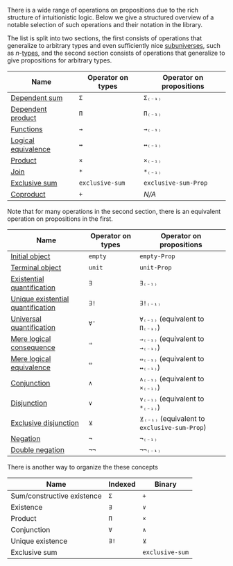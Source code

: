There is a wide range of operations on propositions due to the rich structure of
intuitionistic logic. Below we give a structured overview of a notable selection
of such operations and their notation in the library.

The list is split into two sections, the first consists of operations that
generalize to arbitrary types and even sufficiently nice
[subuniverses](foundation.subuniverses.md), such as
$n$-[types](foundation-core.truncated-types.md), and the second section consists
of operations that generalize to give propositions for arbitrary types.

| Name                                                        | Operator on types | Operator on propositions |
| ----------------------------------------------------------- | ----------------- | ------------------------ |
| [Dependent sum](foundation.dependent-pair-types.md)         | `Σ`               | `Σ₍₋₁₎`                  |
| [Dependent product](foundation.dependent-function-types.md) | `Π`               | `Π₍₋₁₎`                  |
| [Functions](foundation-core.function-types.md)              | `→`               | `→₍₋₁₎`                  |
| [Logical equivalence](foundation.logical-equivalences.md)   | `↔`               | `↔₍₋₁₎`                  |
| [Product](foundation-core.cartesian-product-types.md)       | `×`               | `×₍₋₁₎`                  |
| [Join](synthetic-homotopy-theory.joins-of-types.md)         | `*`               | `*₍₋₁₎`                  |
| [Exclusive sum](foundation.exclusive-sum.md)                | `exclusive-sum`   | `exclusive-sum-Prop`     |
| [Coproduct](foundation-core.coproduct-types.md)             | `+`               | _N/A_                    |

Note that for many operations in the second section, there is an equivalent
operation on propositions in the first.

| Name                                                                   | Operator on types | Operator on propositions                     |
| ---------------------------------------------------------------------- | ----------------- | -------------------------------------------- |
| [Initial object](foundation-core.empty-types.md)                       | `empty`           | `empty-Prop`                                 |
| [Terminal object](foundation.unit-type.md)                             | `unit`            | `unit-Prop`                                  |
| [Existential quantification](foundation.existential-quantification.md) | `∃`               | `∃₍₋₁₎`                                      |
| [Unique existential quantification](foundation.unique-existence.md)    | `∃!`              | `∃!₍₋₁₎`                                     |
| [Universal quantification](foundation.universal-quantification.md)     | `∀'`              | `∀₍₋₁₎` (equivalent to `Π₍₋₁₎`)              |
| [Mere logical consequence](foundation.mere-logical-consequences.md)    | `⇒`               | `⇒₍₋₁₎` (equivalent to `→₍₋₁₎`)              |
| [Mere logical equivalence](foundation.mere-logical-equivalences.md)    | `⇔`               | `⇔₍₋₁₎` (equivalent to `↔₍₋₁₎`)              |
| [Conjunction](foundation.conjunction.md)                               | `∧`               | `∧₍₋₁₎` (equivalent to `×₍₋₁₎`)              |
| [Disjunction](foundation.disjunction.md)                               | `∨`               | `∨₍₋₁₎` (equivalent to `*₍₋₁₎`)              |
| [Exclusive disjunction](foundation.exclusive-disjunction.md)           | `⊻`               | `⊻₍₋₁₎` (equivalent to `exclusive-sum-Prop`) |
| [Negation](foundation.negation.md)                                     | `¬`               | `¬₍₋₁₎`                                      |
| [Double negation](foundation.double-negation.md)                       | `¬¬`              | `¬¬₍₋₁₎`                                     |

There is another way to organize the these concepts

| Name                       | Indexed | Binary          |
| -------------------------- | ------- | --------------- |
| Sum/constructive existence | `Σ`     | `+`             |
| Existence                  | `∃`     | `∨`             |
| Product                    | `Π`     | `×`             |
| Conjunction                | `∀`     | `∧`             |
| Unique existence           | `∃!`    | `⊻`             |
| Exclusive sum              |         | `exclusive-sum` |
